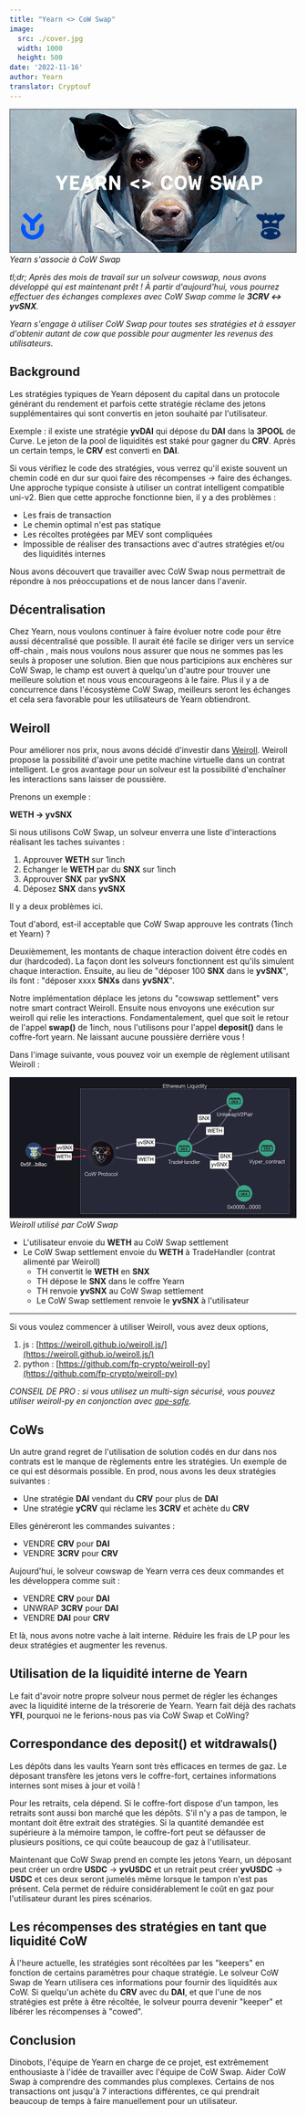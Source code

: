 ```yaml
---
title: "Yearn <> CoW Swap"
image:
  src: ./cover.jpg
  width: 1000
  height: 500
date: '2022-11-16'
author: Yearn
translator: Cryptouf
---
```


![](cover.jpg?w=1000&h=500)\
*Yearn s'associe à CoW Swap*

*tl;dr; Après des mois de travail sur un solveur cowswap, nous avons développé qui est maintenant prêt ! À partir d'aujourd'hui, vous pourrez effectuer des échanges complexes avec CoW Swap comme le **3CRV <-> yvSNX**.*

*Yearn s'engage à utiliser CoW Swap pour toutes ses stratégies et à essayer d'obtenir autant de cow que possible pour augmenter les revenus des utilisateurs.*

## Background

Les stratégies typiques de Yearn déposent du capital dans un protocole générant du rendement et parfois cette stratégie réclame des jetons supplémentaires qui sont convertis en jeton souhaité par l'utilisateur.

Exemple : il existe une stratégie **yvDAI** qui dépose du **DAI** dans la **3POOL** de Curve. Le jeton de la pool de liquidités est staké pour gagner du **CRV**. Après un certain temps, le **CRV** est converti en **DAI**.

Si vous vérifiez le code des stratégies, vous verrez qu'il existe souvent un chemin codé en dur sur quoi faire  des récompenses -> faire des échanges. Une approche typique consiste à utiliser un contrat intelligent compatible uni-v2. Bien que cette approche fonctionne bien, il y a des problèmes :

- Les frais de transaction
- Le chemin optimal n'est pas statique
- Les récoltes protégées par MEV sont compliquées
- Impossible de réaliser des transactions avec d'autres stratégies et/ou des liquidités internes

Nous avons découvert que travailler avec CoW Swap nous permettrait de répondre à nos préoccupations et de nous lancer dans l'avenir.

## Décentralisation

Chez Yearn, nous voulons continuer à faire évoluer notre code pour être aussi décentralisé que possible. Il aurait été facile se diriger vers un service off-chain , mais nous voulons nous assurer que nous ne sommes pas les seuls à proposer une solution. Bien que nous participions aux enchères sur CoW Swap, le champ est ouvert à quelqu'un d'autre pour trouver une meilleure solution et nous vous encourageons à le faire. Plus il y a de concurrence dans l'écosystème CoW Swap, meilleurs seront les échanges et cela sera favorable pour les utilisateurs de Yearn obtiendront.

## Weiroll

Pour améliorer nos prix, nous avons décidé d'investir dans [Weiroll](https://github.com/weiroll/weiroll). Weiroll propose la possibilité d'avoir une petite machine virtuelle dans un contrat intelligent. Le gros avantage pour un solveur est la possibilité d'enchaîner les interactions sans laisser de poussière.

Prenons un exemple :

**WETH -> yvSNX**

Si nous utilisons CoW Swap, un solveur enverra une liste d'interactions réalisant les taches suivantes :

1. Approuver **WETH** sur 1inch
2. Echanger le **WETH** par du **SNX** sur 1inch
3. Approuver **SNX** par **yvSNX**
4. Déposez **SNX** dans **yvSNX**

Il y a deux problèmes ici.

Tout d'abord, est-il acceptable que CoW Swap approuve les contrats (1inch et Yearn) ?

Deuxièmement, les montants de chaque interaction doivent être codés en dur (hardcoded). La façon dont les solveurs fonctionnent est qu'ils simulent chaque interaction. Ensuite, au lieu de "déposer 100 **SNX** dans le **yvSNX**", ils font : "déposer xxxx **SNXs** dans **yvSNX**".

Notre implémentation déplace les jetons du "cowswap settlement" vers notre smart contract Weiroll. Ensuite nous envoyons une exécution sur weiroll qui relie les interactions. Fondamentalement, quel que soit le retour de l'appel **swap()** de 1inch, nous l'utilisons pour l'appel **deposit()** dans le coffre-fort yearn. Ne laissant aucune poussière derrière vous !

Dans l'image suivante, vous pouvez voir un exemple de règlement utilisant Weiroll :

![](image1.jpg?w=900&h=218)\
*Weiroll utilisé par CoW Swap*

- L'utilisateur envoie du **WETH** au CoW Swap settlement
- Le CoW Swap settlement envoie du **WETH** à TradeHandler (contrat alimenté par Weiroll)
    - TH convertit le **WETH** en **SNX**
    - TH dépose le **SNX** dans le coffre Yearn
    - TH renvoie **yvSNX** au CoW Swap settlement
    - Le CoW Swap settlement renvoie le **yvSNX** à l'utilisateur

---

Si vous voulez commencer à utiliser Weiroll, vous avez deux options,

1. js : [https://weiroll.github.io/weiroll.js/](https://weiroll.github.io/weiroll.js/)
2. python : [https://github.com/fp-crypto/weiroll-py](https://github.com/fp-crypto/weiroll-py)

*CONSEIL DE PRO : si vous utilisez un multi-sign sécurisé, vous pouvez utiliser weiroll-py en conjonction avec [ape-safe](https://github.com/banteg/ape-safe).*

## CoWs

Un autre grand regret de l'utilisation de solution codés en dur dans nos contrats est le manque de règlements entre les stratégies. Un exemple de ce qui est désormais possible. En prod, nous avons les deux stratégies suivantes :

- Une stratégie **DAI** vendant du **CRV** pour plus de **DAI**
- Une stratégie **yCRV** qui réclame les **3CRV** et achète du **CRV**

Elles généreront les commandes suivantes :

- VENDRE **CRV** pour **DAI**
- VENDRE **3CRV** pour **CRV**

Aujourd'hui, le solveur cowswap de Yearn verra ces deux commandes et les développera comme suit :

- VENDRE **CRV** pour **DAI**
- UNWRAP **3CRV** pour **DAI**
- VENDRE **DAI** pour **CRV**

Et là, nous avons notre vache à lait interne. Réduire les frais de LP pour les deux stratégies et augmenter les revenus.

## Utilisation de la liquidité interne de Yearn

Le fait d'avoir notre propre solveur nous permet de régler les échanges avec la liquidité interne de la trésorerie de Yearn. Yearn fait déjà des rachats **YFI**, pourquoi ne le ferions-nous pas via CoW Swap et CoWing?

## Correspondance des deposit() et witdrawals()

Les dépôts dans les vaults Yearn sont très efficaces en termes de gaz. Le déposant transfère les jetons vers le coffre-fort, certaines informations internes sont mises à jour et voilà !

Pour les retraits, cela dépend. Si le coffre-fort dispose d'un tampon, les retraits sont aussi bon marché que les dépôts. S'il n'y a pas de tampon, le montant doit être extrait des stratégies. Si la quantité demandée est supérieure à la mémoire tampon, le coffre-fort peut se défausser de plusieurs positions, ce qui coûte beaucoup de gaz à l'utilisateur.

Maintenant que CoW Swap prend en compte les jetons Yearn, un déposant peut créer un ordre **USDC** -> **yvUSDC** et un retrait peut créer **yvUSDC** -> **USDC** et ces deux seront jumelés même lorsque le tampon n'est pas présent. Cela permet de réduire considérablement le coût en gaz pour l'utilisateur durant les pires scénarios.

## Les récompenses des stratégies en tant que liquidité CoW 

À l'heure actuelle, les stratégies sont récoltées par les "keepers" en fonction de certains paramètres pour chaque stratégie. Le solveur CoW Swap de Yearn utilisera ces informations pour fournir des liquidités aux CoW. Si quelqu'un achète du  **CRV** avec du **DAI**, et que l'une de nos stratégies est prête à être récoltée, le solveur pourra devenir "keeper" et libérer les récompenses à "cowed".

## Conclusion

Dinobots, l'équipe de Yearn en charge de ce projet, est extrêmement enthousiaste à l'idée de travailler avec l'équipe de CoW Swap. Aider CoW Swap à comprendre des commandes plus complexes. Certains de nos transactions ont jusqu'à 7 interactions différentes, ce qui prendrait beaucoup de temps à faire manuellement pour un utilisateur.
